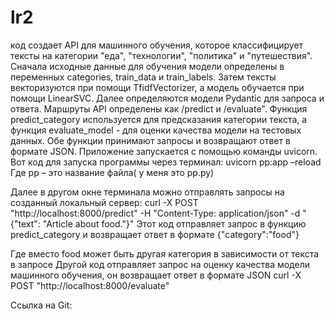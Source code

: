 # lr2
код создает API для машинного обучения, которое классифицирует тексты на категории "еда", "технологии", "политика" и "путешествия".
Сначала исходные данные для обучения модели определены в переменных categories, train_data и train_labels. Затем тексты векторизуются при помощи TfidfVectorizer, а модель обучается при помощи LinearSVC.
Далее определяются модели Pydantic для запроса и ответа. Маршруты API определены как /predict и /evaluate". Функция predict_category используется для предсказания категории текста, а функция evaluate_model - для оценки качества модели на тестовых данных. Обе функции принимают запросы и возвращают ответ в формате JSON.
Приложение запускается с помощью команды uvicorn.
Вот код для запуска программы через терминал:
uvicorn pp:app –reload
Где pp – это название файла( у меня это pp.py)
 
Далее в другом окне терминала можно отправлять запросы на созданный  локальный сервер:
curl -X POST "http://localhost:8000/predict" -H "Content-Type: application/json" -d "{\"text\": \"Article about food.\"}"
Этот код отправляет запрос в функцию predict_category и возвращает ответ в формате
{"category":"food"}
 
Где вместо food может быть другая категория в зависимости от текста в запросе
Другой код отправляет запрос на оценку качества модели машинного обучения, он возвращает ответ в формате JSON
curl -X POST "http://localhost:8000/evaluate"   
 

Ссылка на Git:




